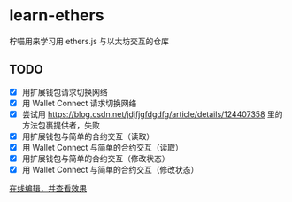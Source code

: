 # learn-ethers
柠喵用来学习用 ethers.js 与以太坊交互的仓库

## TODO
- [x] 用扩展钱包请求切换网络
- [x] 用 Wallet Connect 请求切换网络
- [x] 尝试用 https://blog.csdn.net/jdjfjgfdgdfg/article/details/124407358 里的方法包裹提供者，失败
- [x] 用扩展钱包与简单的合约交互（读取）
- [x] 用 Wallet Connect 与简单的合约交互（读取）
- [x] 用扩展钱包与简单的合约交互（修改状态）
- [x] 用 Wallet Connect 与简单的合约交互（修改状态）

[在线编辑，并查看效果](https://codesandbox.io/p/github/LemonNekoGH/learn-ethers)